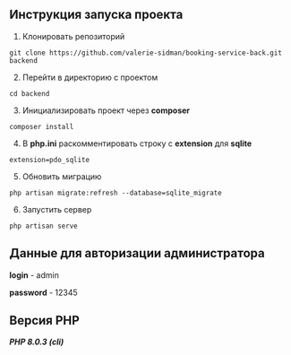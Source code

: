 ## Инструкция запуска проекта
1. Клонировать репозиторий
```
git clone https://github.com/valerie-sidman/booking-service-back.git backend
```
2. Перейти в директорию с проектом
```
cd backend
```
3. Инициализировать проект через **composer**
```
composer install
```
4. В **php.ini** раскомментировать строку с **extension** для **sqlite**
```
extension=pdo_sqlite
```
5. Обновить миграцию
```
php artisan migrate:refresh --database=sqlite_migrate
```
6. Запустить сервер
```
php artisan serve
```
## Данные для авторизации администратора
**login** - admin

**password** - 12345
## Версия PHP
***PHP 8.0.3 (cli)***
